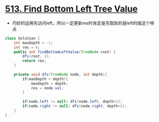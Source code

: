 # [513. Find Bottom Left Tree Value](https://leetcode.com/problems/find-bottom-left-tree-value/)

* 巧妙的运用先访问left，所以一定更新res时肯定是先取到的是left的值这个特点

```java
class Solution {
    int maxDepth = -1;
    int res = 0;
    public int findBottomLeftValue(TreeNode root) {
        dfs(root, 1);
        return res;
    }
    
    private void dfs(TreeNode node, int depth){
        if(maxDepth < depth){
            maxDepth = depth;
            res = node.val;
        }
        
        if(node.left != null) dfs(node.left, depth+1);
        if(node.right != null) dfs(node.right, depth+1);
    }
}

```
